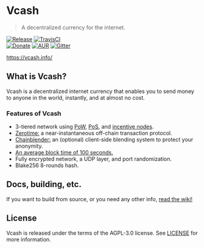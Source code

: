 # Vcash

> A decentralized currency for the internet.

[![Release](https://img.shields.io/github/release/openvcash/vcash.svg)](https://github.com/openvcash/vcash/releases/latest)
[![TravisCI](https://img.shields.io/travis/openvcash/vcash/master.svg?label=Unix%20build)](https://travis-ci.org/openvcash/vcash)\
[![Donate](https://img.shields.io/badge/donate-BTC-ff9900.svg)](https://blockchain.info/address/3GWHaCaSiwzDMh5xKqoWUndrf4TspHCWku)
[![AUR](https://img.shields.io/aur/version/vcash.svg)](https://aur.archlinux.org/packages/vcash/)
[![Gitter](https://badges.gitter.im/openvcash/vcash.svg)](https://gitter.im/openvcash/vcash?utm_source=badge&utm_medium=badge&utm_campaign=pr-badge)

https://vcash.info/

## What is Vcash?

Vcash is a decentralized internet currency that enables you to send money to anyone in the world, instantly, and at almost no cost.

### Features of Vcash

* 3-tiered network using [PoW](https://github.com/openvcash/papers/blob/master/rewardv3.pdf), [PoS](https://github.com/openvcash/docs.vcash.info/blob/master/docs/block/generation/proof-of-stake.md), and [incentive nodes](https://github.com/openvcash/papers/blob/master/incentive.pdf).
* [Zerotime:](https://github.com/openvcash/papers/blob/master/zerotime.pdf) a near-instantaneous off-chain transaction protocol.
* [Chainblender:](https://github.com/openvcash/papers/blob/master/chainblender.pdf) an (optional) client-side blending system to protect your anonymity.
* [An average block time of 100 seconds.](https://github.com/openvcash/papers/blob/master/scaling_the_blockchain.pdf)
* Fully encrypted network, a UDP layer, and port randomization.
* Blake256 8-rounds hash.

## Docs, building, etc.

If you want to build from source, or you need any other info, [read the wiki!](https://github.com/openvcash/vcash/wiki)

## License

Vcash is released under the terms of the AGPL-3.0 license. See [LICENSE](./LICENSE) for more information.
